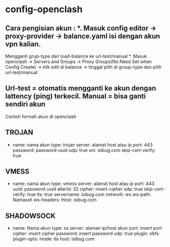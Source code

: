 # config-openclash
 Cara pengisian akun :
 *. Masuk config editor -> proxy-provider -> balance.yaml isi dengan akun vpn kalian.
 -----------------------------------------------------------------------------------------------------------------------------------------------------------------------
 Mengganti grup-type dari load-balance ke url-test/manual
 *. Masuk openclash -> Servers and Groups -> Proxy Groups(No Need Set when Config Create) -> klik edit di balance -> tinggal pilih di group-type dan pilih url-test/manual
 
 Url-test = otomatis mengganti ke akun dengan lattency (ping) terkecil.
 Manual = bisa ganti sendiri akun
 ------------------------------------------------------------------------------------------------------------------------------------------------------------------------
 Contoh formah akun di openclash
 
## TROJAN 
 - name: nama akun
  type: trojan
  server: alamat host atau ip
  port: 443
  password: password-uuid
  udp: true
  sni: isibug.com
  skip-cert-verify: true

## VMESS 
- name: nama akun
  type: vmess
  server: alamat host atau ip
  port: 443
  uuid: password-uuid
  alterId: 32
  cipher: insert-cipher
  udp: true
  skip-cert-verify: true
  tls: true
  servername: isibug.com
  network: ws
  ws-path: Namassh
  ws-headers:
    Host: isibug.com
    
 ## SHADOWSOCK
 - name: Nama akun
  type: ss
  server: alaman ip/host akun
  port: insert port
  cipher: insert cipher
  password: insert password
  udp: true
  plugin: obfs
  plugin-opts:
    mode: tls
    host: isibug.com
